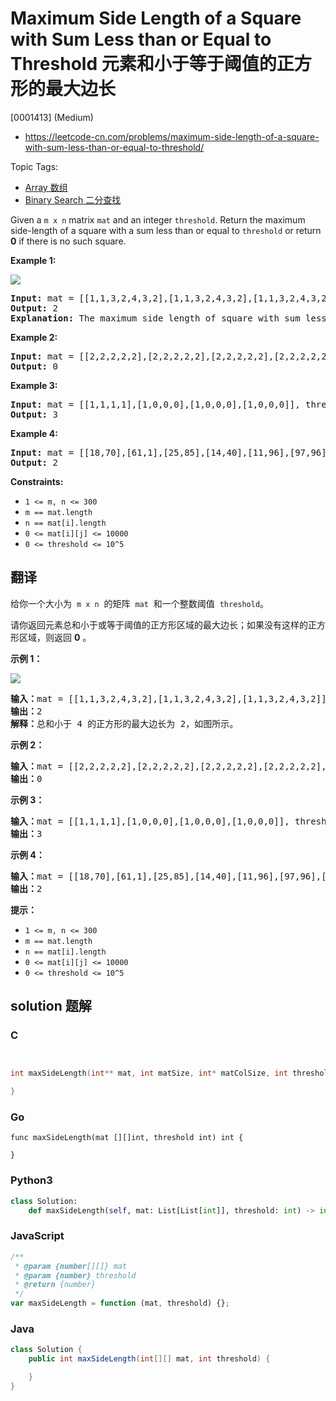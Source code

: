 # Maximum Side Length of a Square with Sum Less than or Equal to Threshold 元素和小于等于阈值的正方形的最大边长

[0001413] (Medium)

- https://leetcode-cn.com/problems/maximum-side-length-of-a-square-with-sum-less-than-or-equal-to-threshold/

Topic Tags:

- [Array 数组](https://leetcode-cn.com/tag/array/)
- [Binary Search 二分查找](https://leetcode-cn.com/tag/binary-search/)

Given a `m x n` matrix `mat` and an integer `threshold`. Return the maximum side-length of a square with a sum less than or equal to `threshold` or return **0** if there is no such square.

**Example 1:**

![](https://assets.leetcode.com/uploads/2019/12/05/e1.png)

<pre><strong>Input:</strong> mat = [[1,1,3,2,4,3,2],[1,1,3,2,4,3,2],[1,1,3,2,4,3,2]], threshold = 4
<strong>Output:</strong> 2
<strong>Explanation:</strong> The maximum side length of square with sum less than 4 is 2 as shown.
</pre>

**Example 2:**

<pre><strong>Input:</strong> mat = [[2,2,2,2,2],[2,2,2,2,2],[2,2,2,2,2],[2,2,2,2,2],[2,2,2,2,2]], threshold = 1
<strong>Output:</strong> 0
</pre>

**Example 3:**

<pre><strong>Input:</strong> mat = [[1,1,1,1],[1,0,0,0],[1,0,0,0],[1,0,0,0]], threshold = 6
<strong>Output:</strong> 3
</pre>

**Example 4:**

<pre><strong>Input:</strong> mat = [[18,70],[61,1],[25,85],[14,40],[11,96],[97,96],[63,45]], threshold = 40184
<strong>Output:</strong> 2
</pre>

**Constraints:**

- `1 <= m, n <= 300`
- `m == mat.length`
- `n == mat[i].length`
- `0 <= mat[i][j] <= 10000`
- `0 <= threshold <= 10^5`

## 翻译

给你一个大小为  `m x n`  的矩阵  `mat`  和一个整数阈值  `threshold`。

请你返回元素总和小于或等于阈值的正方形区域的最大边长；如果没有这样的正方形区域，则返回 **0** 。



**示例 1：**

![](https://assets.leetcode-cn.com/aliyun-lc-upload/uploads/2019/12/15/e1.png)

<pre><strong>输入：</strong>mat = [[1,1,3,2,4,3,2],[1,1,3,2,4,3,2],[1,1,3,2,4,3,2]], threshold = 4
<strong>输出：</strong>2
<strong>解释：</strong>总和小于 4 的正方形的最大边长为 2，如图所示。
</pre>

**示例 2：**

<pre><strong>输入：</strong>mat = [[2,2,2,2,2],[2,2,2,2,2],[2,2,2,2,2],[2,2,2,2,2],[2,2,2,2,2]], threshold = 1
<strong>输出：</strong>0
</pre>

**示例 3：**

<pre><strong>输入：</strong>mat = [[1,1,1,1],[1,0,0,0],[1,0,0,0],[1,0,0,0]], threshold = 6
<strong>输出：</strong>3
</pre>

**示例 4：**

<pre><strong>输入：</strong>mat = [[18,70],[61,1],[25,85],[14,40],[11,96],[97,96],[63,45]], threshold = 40184
<strong>输出：</strong>2
</pre>

**提示：**

- `1 <= m, n <= 300`
- `m == mat.length`
- `n == mat[i].length`
- `0 <= mat[i][j] <= 10000`
- `0 <= threshold <= 10^5`

## solution 题解

### C

```c


int maxSideLength(int** mat, int matSize, int* matColSize, int threshold){

}


```

### Go

```golang
func maxSideLength(mat [][]int, threshold int) int {

}
```

### Python3

```python
class Solution:
    def maxSideLength(self, mat: List[List[int]], threshold: int) -> int:

```

### JavaScript

```javascript
/**
 * @param {number[][]} mat
 * @param {number} threshold
 * @return {number}
 */
var maxSideLength = function (mat, threshold) {};
```

### Java

```java
class Solution {
    public int maxSideLength(int[][] mat, int threshold) {

    }
}
```
